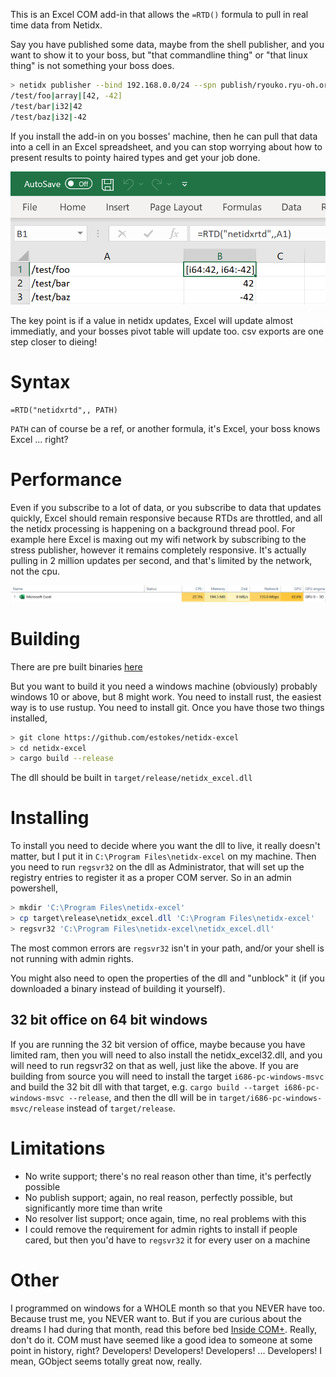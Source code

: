 This is an Excel COM add-in that allows the `=RTD()` formula to pull in real time data from Netidx.

Say you have published some data, maybe from the shell publisher, and you want to show it to your boss, but "that commandline thing" or "that linux thing" is not something your boss does.
```bash
> netidx publisher --bind 192.168.0.0/24 --spn publish/ryouko.ryu-oh.org@RYU-OH.ORG
/test/foo|array|[42, -42]
/test/bar|i32|42
/test/baz|i32|-42
```

If you install the add-in on you bosses' machine, then he can pull that data into a cell in an Excel spreadsheet, and you can stop worrying about how to present results to pointy haired types and get your job done.

![Example](example.PNG)

The key point is if a value in netidx updates, Excel will update almost immediatly, and your bosses pivot table will update too. csv exports are one step closer to dieing!
# Syntax

```
=RTD("netidxrtd",, PATH)
```

`PATH` can of course be a ref, or another formula, it's Excel, your boss knows Excel ... right?

# Performance 

Even if you subscribe to a lot of data, or you subscribe to data that updates quickly, Excel should remain responsive because RTDs are throttled, and all the netidx processing is happening on a background thread pool. For example here Excel is maxing out my wifi network by subscribing to the stress publisher, however it remains completely responsive. It's actually pulling in 2 million updates per second, and that's limited by the network, not the cpu.

![Performance](perf.PNG)

# Building

There are pre built binaries [here](https://github.com/estokes/netidx-excel/releases/tag/0.1.0)

But you want to build it you need a windows machine (obviously) probably windows 10 or above, but 8 might work. You need to install rust, the easiest way is to use rustup. You need to install git. Once you have those two things installed,

```bash
> git clone https://github.com/estokes/netidx-excel
> cd netidx-excel
> cargo build --release
```

The dll should be built in `target/release/netidx_excel.dll`

# Installing

To install you need to decide where you want the dll to live, it really doesn't matter, but I put it in `C:\Program Files\netidx-excel` on my machine. Then you need to run `regsvr32` on the dll as Administrator, that will set up the registry entries to register it as a proper COM server. So in an admin powershell,

```powershell
> mkdir 'C:\Program Files\netidx-excel'
> cp target\release\netidx_excel.dll 'C:\Program Files\netidx-excel'
> regsvr32 'C:\Program Files\netidx-excel\netidx_excel.dll'
```

The most common errors are `regsvr32` isn't in your path, and/or your shell is not running with admin rights.

You might also need to open the properties of the dll and "unblock" it (if you downloaded a binary instead of building it yourself).

## 32 bit office on 64 bit windows

If you are running the 32 bit version of office, maybe because you have limited ram, then you will need to also install the netidx_excel32.dll, and you will need to run regsvr32 on that as well, just like the above. If you are building from source you will need to install the target `i686-pc-windows-msvc` and build the 32 bit dll with that target, e.g. `cargo build --target i686-pc-windows-msvc --release`, and then the dll will be in `target/i686-pc-windows-msvc/release` instead of `target/release`.

# Limitations

- No write support; there's no real reason other than time, it's perfectly possible
- No publish support; again, no real reason, perfectly possible, but significantly more time than write
- No resolver list support; once again, time, no real problems with this
- I could remove the requirement for admin rights to install if people cared, but then you'd have to `regsvr32` it for every user on a machine

# Other

I programmed on windows for a WHOLE month so that you NEVER have too. Because trust me, you NEVER want to. But if you are curious about the dreams I had during that month, read this before bed [Inside COM+](https://www.thrysoee.dk/InsideCOM+/ch05c.htm). Really, don't do it. COM must have seemed like a good idea to someone at some point in history, right? Developers! Developers! Developers! ... Developers! I mean, GObject seems totally great now, really.
